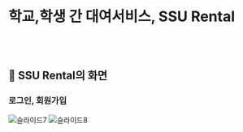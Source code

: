 # 학교,학생 간 대여서비스, SSU Rental

<br></br>
## 📢 SSU Rental의 화면

### 로그인, 회원가입
![슬라이드7](https://user-images.githubusercontent.com/67940557/209674194-0b98d52e-adf6-4677-bb0b-1dbdc9fc3d22.png)
![슬라이드8](https://user-images.githubusercontent.com/67940557/209674265-9b913be3-0665-4bf0-a702-d27309640756.png)
